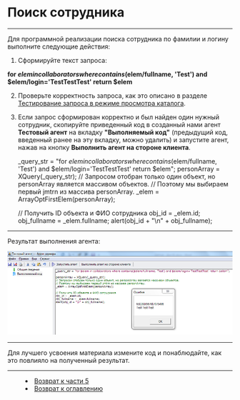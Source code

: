 # Поиск сотрудника
***

Для программной реализации поиска сотрудника по фамилии и логину выполните следующие действия:

1. Сформируйте текст запроса:

**for $elem in collaborators where contains($elem/fullname, 'Test') and $elem/login='TestTestTest' return $elem**

2. Проверьте корректность запроса, как это описано в разделе [Тестирование запроса в режиме просмотра каталога](XQuery_control.md).

3. Если запрос сформирован корректно и был найден один нужный сотрудник, скопируйте приведенный код в созданный нами агент **Тестовый агент** на вкладку **"Выполняемый код"** (предыдущий код, введенный ранее на эту вкладку, можно удалить) и запустите агент, нажав на кнопку **Выполнить агент на стороне клиента**.

    _query_str = "for $elem in collaborators where contains($elem/fullname, 'Test') and $elem/login='TestTestTest' return $elem";
    personArray = XQuery(_query_str);
    // Запросом отобран только один объект, но personArray является массивом объектов.
    // Поэтому мы выбираем первый jmtrn из массива personArray.
    _elem = ArrayOptFirstElem(personArray);
    
    // Получить ID объекта и ФИО сотрудника
    obj_id = _elem.id;
    obj_fullname = _elem.fullname;
    alert(obj_id + "\n" + obj_fullname);

---

Результат выполнения агента:

![](collaborator06.png)

---

Для лучшего усвоения материала измените код и понаблюдайте, как это повлияло на полученный результат.


***

<dd><li> <a href="5_practical_realization.md"> Возврат к части 5</a></dd>

<dd><li> <a href="README.md"> Возврат к оглавлению</a></dd>
